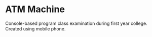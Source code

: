 # ATM Machine

Console-based program class examination during first year college. 
Created using mobile phone.
